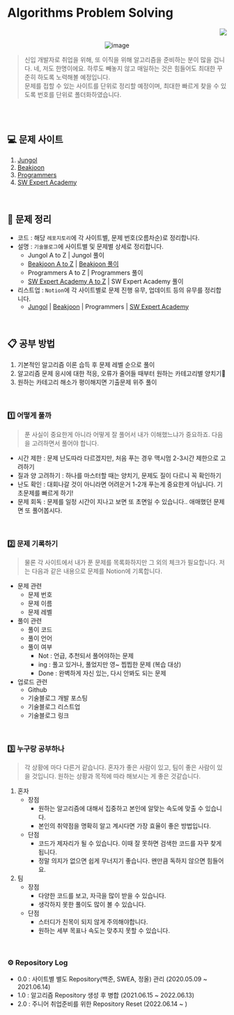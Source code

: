 # Algorithms Problem Solving
<div align="right"><a href="https://hits.seeyoufarm.com"/><img src="https://hits.seeyoufarm.com/api/count/incr/badge.svg?url=https://github.com/eona1301/Algorithms-Problem-Solving"/></a></div>

<div align="center">

![image](https://user-images.githubusercontent.com/45550607/122664132-67d4b100-d1da-11eb-8e67-81513f3c01b9.png)

</div>

> 신입 개발자로 취업을 위해, 또 이직을 위해 알고리즘을 준비하는 분이 많을 겁니다. 네, 저도 한명이에요. 하루도 빼놓지 않고 매일하는 것은 힘들어도 최대한 꾸준히 하도록 노력해볼 예정입니다.<br>
> 문제를 접할 수 있는 사이트를 단위로 정리할 예정이며, 최대한 빠르게 찾을 수 있도록 번호를 단위로 폴더화하였습니다.

<br>
<br>

## 💻 문제 사이트

1. [Jungol](http://www.jungol.co.kr/)
2. [Beakjoon](https://www.acmicpc.net/)
3. [Programmers](https://programmers.co.kr/)
4. [SW Expert Academy](https://swexpertacademy.com/main/main.do)

<br>

## 📝 문제 정리

+ 코드 : 해당 `레포지토리`에 각 사이트별, 문제 번호(오름차순)로 정리합니다.
+ 설명 : `기술블로그`에 사이트별 및 문제별 상세로 정리합니다.
  + Jungol A to Z | Jungol 풀이
  + [Beakjoon A to Z](https://velog.io/@eona1301/Baekjoon-Algorithms-Solution) | [Beakjoon 풀이](https://velog.io/@eona1301/series/Beakjoon)
  + Programmers A to Z | Programmers 풀이
  + [SW Expert Academy A to Z](https://velog.io/@eona1301/SW-Expert-Academy-Algorithms-Solution) | SW Expert Academy 풀이
+ 리스트업 : `Notion`에 각 사이트별로 문제 진행 유무, 업데이트 등의 유무를 정리합니다.
  + [Jungol](https://www.notion.so/danghyeona/56ece90b98f146498cb421f745321eae?v=b02930e57e144792a38acdb99720e5c9) | [Beakjoon](https://www.notion.so/danghyeona/5e06598a19f84ff691c9f948c3e32787?v=b917204e141f46ff97b25cc0cdd3ae35) | Programmers | [SW Expert Academy](https://www.notion.so/danghyeona/39f697effdc74c9c9a235bbf1ba9f48a?v=b11284d0630b4a5ba53c9959d7281cbb)

<br>

## 📋 공부 방법

1. 기본적인 알고리즘 이론 습득 후 문제 레벨 순으로 풀이
2. 알고리즘 문제 응시에 대한 적응, 오류가 줄어들 때부터 원하는 카테고리별 양치기🐏
3. 원하는 카테고리 해소가 평이해지면 기출문제 위주 풀이

<br>

### 1️⃣ 어떻게 풀까
> 푼 사실이 중요한게 아니라 어떻게 잘 풀어서 내가 이해했느냐가 중요하죠. 다음을 고려하면서 풀어야 합니다.

+ 시간 제한 : 문제 난도따라 다르겠지만, 처음 푸는 경우 맥시멈 2-3시간 제한으로 고려하기
+ 질과 양 고려하기 : 하나를 마스터할 때는 양치기, 문제도 질이 다르니 꼭 확인하기
+ 난도 확인 : 대회나갈 것이 아니라면 어려운거 1-2개 푸는게 중요한게 아닙니다. 기초문제를 빠르게 하기!
+ 문제 회독 : 문제를 일정 시간이 지나고 보면 또 초면일 수 있습니다.. 애매했던 문제면 또 풀어봅시다.
  
<br>

### 2️⃣ 문제 기록하기
> 물론 각 사이트에서 내가 푼 문제를 목록화하지만 그 외의 체크가 필요합니다. 저는 다음과 같은 내용으로 문제를 Notion에 기록합니다.

+ 문제 관련
  + 문제 번호
  + 문제 이름
  + 문제 레벨
+ 풀이 관련
  + 풀이 코드
  + 풀이 언어
  + 풀이 여부
    + Not : 언급, 추천되서 풀어야하는 문제
    + ing : 풀고 있거나, 풀었지만 영~ 찝찝한 문제 (복습 대상)
    + Done : 완벽하게 자신 있는, 다시 안봐도 되는 문제
+ 업로드 관련
  + Github
  + 기술블로그 개발 포스팅
  + 기술블로그 리스트업
  + 기술블로그 링크

<br>

### 3️⃣ 누구랑 공부하나
> 각 상황에 마다 다른거 같습니다. 혼자가 좋은 사람이 있고, 팀이 좋은 사람이 있을 것입니다. 원하는 상황과 목적에 따라 해보시는 게 좋은 것같습니다.

1. 혼자
   + 장점
     + 원하는 알고리즘에 대해서 집중하고 본인에 알맞는 속도에 맞출 수 있습니다.
     + 본인의 취약점을 명확히 알고 계시다면 가장 효율이 좋은 방법입니다.
   + 단점
     + 코드가 제자리가 될 수 있습니다. 이때 잘 못하면 검색한 코드를 자꾸 찾게 됩니다.
     + 정말 의지가 없으면 쉽게 무너지기 좋습니다. 왠만큼 독하지 않으면 힘들어요.
2. 팀
   + 장점
     + 다양한 코드를 보고, 자극을 많이 받을 수 있습니다. 
     + 생각하지 못한 풀이도 많이 볼 수 있습니다.
   + 단점
     + 스터디가 친목이 되지 않게 주의해야합니다. 
     + 원하는 세부 목표나 속도는 맞추지 못할 수 있습니다.

<br>

### ⚙ Repository Log

- 0.0 : 사이트별 별도 Repository(백준, SWEA, 정올) 관리 (2020.05.09 ~ 2021.06.14)
- 1.0 : 알고리즘 Repository 생성 후 병합 (2021.06.15 ~ 2022.06.13)
- 2.0 : 주니어 취업준비를 위한 Repository Reset (2022.06.14 ~ )
